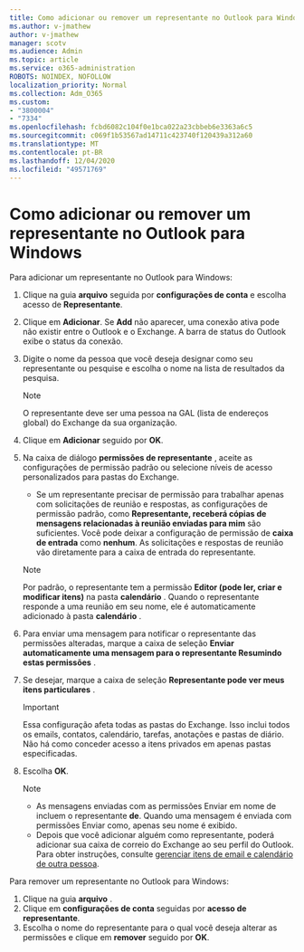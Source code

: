 ```yaml
---
title: Como adicionar ou remover um representante no Outlook para Windows
ms.author: v-jmathew
author: v-jmathew
manager: scotv
ms.audience: Admin
ms.topic: article
ms.service: o365-administration
ROBOTS: NOINDEX, NOFOLLOW
localization_priority: Normal
ms.collection: Adm_O365
ms.custom:
- "3800004"
- "7334"
ms.openlocfilehash: fcbd6082c104f0e1bca022a23cbbeb6e3363a6c5
ms.sourcegitcommit: c069f1b53567ad14711c423740f120439a312a60
ms.translationtype: MT
ms.contentlocale: pt-BR
ms.lasthandoff: 12/04/2020
ms.locfileid: "49571769"
---
```

# <a name="how-to-add-or-remove-a-delegate-in-outlook-for-windows"></a>Como adicionar ou remover um representante no Outlook para Windows

Para adicionar um representante no Outlook para Windows: 

1. Clique na guia **arquivo** seguida por **configurações de conta** e escolha acesso de **Representante**.
2. Clique em **Adicionar**. Se **Add** não aparecer, uma conexão ativa pode não existir entre o Outlook e o Exchange. A barra de status do Outlook exibe o status da conexão.
3. Digite o nome da pessoa que você deseja designar como seu representante ou pesquise e escolha o nome na lista de resultados da pesquisa.

    > [!NOTE]
    > O representante deve ser uma pessoa na GAL (lista de endereços global) do Exchange da sua organização.
4. Clique em **Adicionar** seguido por **OK**.
5. Na caixa de diálogo **permissões de representante** , aceite as configurações de permissão padrão ou selecione níveis de acesso personalizados para pastas do Exchange.

    - Se um representante precisar de permissão para trabalhar apenas com solicitações de reunião e respostas, as configurações de permissão padrão, como **Representante, receberá cópias de mensagens relacionadas à reunião enviadas para mim** são suficientes. Você pode deixar a configuração de permissão de **caixa de entrada** como **nenhum**. As solicitações e respostas de reunião vão diretamente para a caixa de entrada do representante.

    > [!NOTE]
    > Por padrão, o representante tem a permissão **Editor (pode ler, criar e modificar itens)** na pasta **calendário** . Quando o representante responde a uma reunião em seu nome, ele é automaticamente adicionado à pasta **calendário** .

5. Para enviar uma mensagem para notificar o representante das permissões alteradas, marque a caixa de seleção **Enviar automaticamente uma mensagem para o representante Resumindo estas permissões** .
6. Se desejar, marque a caixa de seleção **Representante pode ver meus itens particulares** .

    > [!IMPORTANT]
    > Essa configuração afeta todas as pastas do Exchange. Isso inclui todos os emails, contatos, calendário, tarefas, anotações e pastas de diário. Não há como conceder acesso a itens privados em apenas pastas especificadas.

7. Escolha **OK**.

    > [!NOTE]
    >
    > - As mensagens enviadas com as permissões Enviar em nome de incluem o representante **de**. Quando uma mensagem é enviada com permissões Enviar como, apenas seu nome é exibido.
    > - Depois que você adicionar alguém como representante, poderá adicionar sua caixa de correio do Exchange ao seu perfil do Outlook. Para obter instruções, consulte [gerenciar itens de email e calendário de outra pessoa](https://support.microsoft.com/office/manage-another-person-s-mail-and-calendar-items-afb79d6b-2967-43b9-a944-a6b953190af5).

Para remover um representante no Outlook para Windows:

1. Clique na guia **arquivo** .
2. Clique em **configurações de conta** seguidas por **acesso de representante**.
3. Escolha o nome do representante para o qual você deseja alterar as permissões e clique em **remover** seguido por **OK**.
